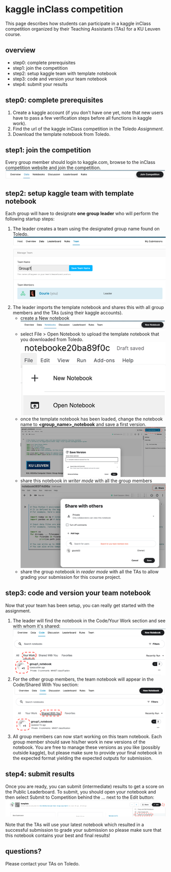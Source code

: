 # kaggle inClass competition
This page describes how students can participate in a kaggle inClass competition organized by
their Teaching Assistants (TAs) for a KU Leuven course.

## overview
- step0: complete prerequisites
- step1: join the competition
- step2: setup kaggle team with template notebook
- step3: code and version your team notebook
- step4: submit your results


## step0: complete prerequisites
1. Create a kaggle account (if you don't have one yet, note that new users have to pass a few verification steps before all functions in kaggle work).
2. Find the url of the kaggle inClass competition in the Toledo *Assignment*.
3. Download the template notebook from Toledo.

## step1: join the competition
Every group member should login to kaggle.com, browse to the inClass competition website and join the competition.
![Join](./img/kaggle_join.png)

## step2: setup kaggle team with template notebook
Each group will have to designate **one group leader** who will perform the following startup steps: 
1. The leader creates a team using the designated group name found on Toledo.
![Team creation](./img/kaggle_teamcreation.png)
2. The leader imports the template notebook and shares this with all group members and the TAs (using their kaggle accounts).
    - create a New notebook
        ![New notebook](./img/kaggle_newnotebook.png)
    - select File > Open Notebook to upload the template notebook that you downloaded from Toledo.
        ![Upload notebook](./img/kaggle_uploadnotebook.png)
    - once the template notebook has been loaded, change the notebook name to **<group_name>_notebook** and save a first version.
        ![Save notebook](./img/kaggle_savenotebook.png)
    - share this notebook in *writer mode* with all the group members 
        ![Save notebook](./img/kaggle_sharenotebook.png)
    - share the group notebook in *reader mode* with all the TAs to allow grading your submission for this course project.

## step3: code and version your team notebook
Now that your team has been setup, you can really get started with the assignment. 
1. The leader will find the notebook in the Code/Your Work section and see with whom it's shared:
    ![Leader notebook](./img/kaggle_leader.png)
2. For the other group members, the team notebook will appear in the Code/Shared With You section:
    ![Leader notebook](./img/kaggle_member.png)
3. All group members can now start working on this team notebook. Each group member should save his/her work in new versions of the notebook.
You are free to manage these versions as you like (possibly outside kaggle), but please make sure to provide your final notebook
in the expected format yielding the expected outputs for submission.


## step4: submit results
Once you are ready, you can submit (intermediate) results to get a score on the Public Leaderboard. To submit, you should open 
your notebook and then select Submit to Competition behind the ... next to the Edit button: 
![Leader notebook](./img/kaggle_notebooksubmit.png)

Note that the TAs will use your latest notebook which resulted in a successful submission to grade your submission so please make sure that this notebook contains 
your best and final results! 


## questions?
Please contact your TAs on Toledo.
